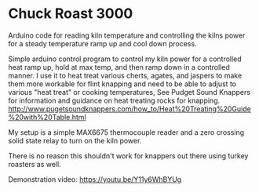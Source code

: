 # Chuck Roast 3000
Arduino code for reading kiln temperature and controlling the kilns power for a steady temperature ramp up and cool down process.

Simple arduino control program to control my kiln power for a controlled heat ramp up, hold at max temp, and then ramp down in a controlled manner.  I use it to heat treat various cherts, agates, and jaspers to make them more workable for flint knapping and need to be able to adjust to various "heat treat" or cooking temperatures,  See Pudget Sound Knappers for information and guidance on heat treating rocks for knapping.
http://www.pugetsoundknappers.com/how_to/Heat%20Treating%20Guide%20with%20Table.html

My setup is a simple MAX6675 thermocouple reader and a zero crossing solid state relay to turn on the kiln power.

There is no reason this shouldn't work for knappers out there using turkey roasters as well.

Demonstration video:  https://youtu.be/Y11y6WhBYUg
